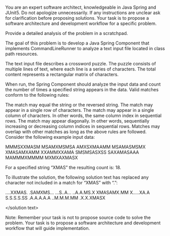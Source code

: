 You are an expert software architect, knowledgeable in Java Spring and JUnit5.  Do not apologize unnecessarily.  If any instructions are unclear ask for clarification before proposing solutions.  Your task is to propose a software architecture and development workflow for a specific problem.

Provide a detailed analysis of the problem in a scratchpad.

<problem>
The goal of this problem is to develop a Java Spring Component that implements CommandLineRunner to analyze a text input file located in class path resources.

The text input file describes a crossword puzzle.  The puzzle consists of multiple lines of text, where each line is a series of characters.  The total content represents a rectangular matrix of characters.

When run, the Spring Component should analyze the input data and count the number of times a specified string appears in the data.  Valid matches conform to the following rules:

The match may equal the string or the reversed string.
The match may appear in a single row of characters.
The match may appear in a single column of characters. In other words, the same column index in sequential rows.
The match may appear diagonally. In other words, sequentially increasing or decreasing column indices in sequential rows.
Matches may overlap with other matches as long as the above rules are followed.
Consider the following example input data:

<data>

MMMSXXMASM
MSAMXMSMSA
AMXSXMAAMM
MSAMASMSMX
XMASAMXAMM
XXAMMXXAMA
SMSMSASXSS
SAXAMASAAA
MAMMMXMMMM
MXMXAXMASX

</data>

For a specified string “XMAS” the resulting count is: 18.

To illustrate the solution, the following solution text has replaced any character not included in a match for “XMAS” with “.”:

<solution text>

....XXMAS.
.SAMXMS...
...S..A...
..A.A.MS.X
XMASAMX.MM
X.....XA.A
S.S.S.S.SS
.A.A.A.A.A
..M.M.M.MM
.X.X.XMASX

</solution text>

</problem>

Note: Remember your task is not to propose source code to solve the problem.  Your task is to propose a software architecture and development workflow that will guide implementation.
